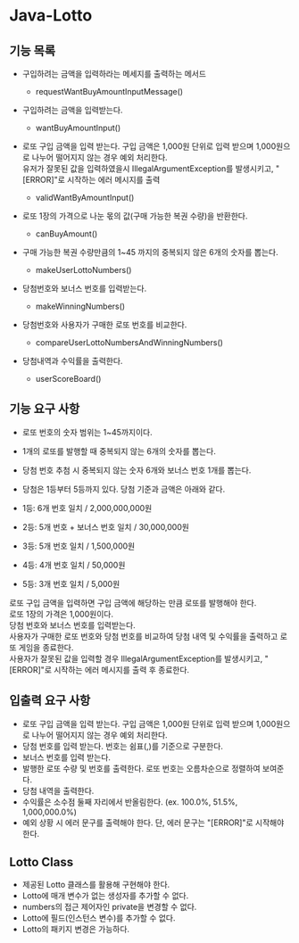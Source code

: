 # Java-Lotto

## 기능 목록

- 구입하려는 금액을 입력하라는 메세지를 출력하는 메서드
    - requestWantBuyAmountInputMessage()
- 구입하려는 금액을 입력받는다.
    - wantBuyAmountInput()
- 로또 구입 금액을 입력 받는다. 구입 금액은 1,000원 단위로 입력 받으며 1,000원으로 나누어 떨어지지 않는 경우 예외 처리한다. <br>
  유저가 잘못된 값을 입력하였을시 IllegalArgumentException를 발생시키고, "[ERROR]"로 시작하는 에러 메시지를 출력
    - validWantByAmountInput()

- 로또 1장의 가격으로 나눈 몫의 값(구매 가능한 복권 수량)을 반환한다.
    - canBuyAmount()

- 구매 가능한 복권 수량만큼의 1~45 까지의 중복되지 않은 6개의 숫자를 뽑는다.
    - makeUserLottoNumbers()
- 당첨번호와 보너스 번호를 입력받는다.
    - makeWinningNumbers()
- 당첨번호와 사용자가 구매한 로또 번호를 비교한다.
    - compareUserLottoNumbersAndWinningNumbers()
- 당첨내역과 수익률을 출력한다.
    - userScoreBoard()

## 기능 요구 사항

- 로또 번호의 숫자 범위는 1~45까지이다.
- 1개의 로또를 발행할 때 중복되지 않는 6개의 숫자를 뽑는다.
- 당첨 번호 추첨 시 중복되지 않는 숫자 6개와 보너스 번호 1개를 뽑는다.
- 당첨은 1등부터 5등까지 있다. 당첨 기준과 금액은 아래와 같다.

- 1등: 6개 번호 일치 / 2,000,000,000원
- 2등: 5개 번호 + 보너스 번호 일치 / 30,000,000원
- 3등: 5개 번호 일치 / 1,500,000원
- 4등: 4개 번호 일치 / 50,000원
- 5등: 3개 번호 일치 / 5,000원

로또 구입 금액을 입력하면 구입 금액에 해당하는 만큼 로또를 발행해야 한다.<br>
로또 1장의 가격은 1,000원이다.<br>
당첨 번호와 보너스 번호를 입력받는다.<br>
사용자가 구매한 로또 번호와 당첨 번호를 비교하여 당첨 내역 및 수익률을 출력하고 로또 게임을 종료한다.<br>
사용자가 잘못된 값을 입력할 경우 IllegalArgumentException를 발생시키고, "[ERROR]"로 시작하는 에러 메시지를 출력 후 종료한다.

## 입출력 요구 사항

- 로또 구입 금액을 입력 받는다. 구입 금액은 1,000원 단위로 입력 받으며 1,000원으로 나누어 떨어지지 않는 경우 예외 처리한다.
- 당첨 번호를 입력 받는다. 번호는 쉼표(,)를 기준으로 구분한다.
- 보너스 번호를 입력 받는다.
- 발행한 로또 수량 및 번호를 출력한다. 로또 번호는 오름차순으로 정렬하여 보여준다.
- 당첨 내역을 출력한다.
- 수익률은 소수점 둘째 자리에서 반올림한다. (ex. 100.0%, 51.5%, 1,000,000.0%)
- 예외 상황 시 에러 문구를 출력해야 한다. 단, 에러 문구는 "[ERROR]"로 시작해야 한다.

## Lotto Class
- 제공된 Lotto 클래스를 활용해 구현해야 한다.
- Lotto에 매개 변수가 없는 생성자를 추가할 수 없다.
- numbers의 접근 제어자인 private을 변경할 수 없다.
- Lotto에 필드(인스턴스 변수)를 추가할 수 없다.
- Lotto의 패키지 변경은 가능하다.
